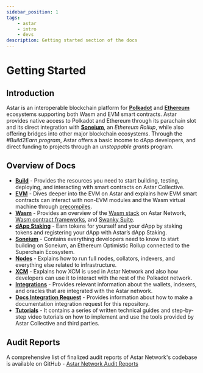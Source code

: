 ```yaml
---
sidebar_position: 1
tags:
    - astar
    - intro
    - devs
description: Getting started section of the docs
---
```


# Getting Started

## Introduction

Astar is an interoperable blockchain platform for [**Polkadot**](https://polkadot.com/) and [**Ethereum**](https://ethereum.org/en/) ecosystems supporting both Wasm and EVM smart contracts. Astar provides native access to Polkadot and Ethereum through its parachain slot and its direct integration with [**Soneium**](https://soneium.org/en/), an *Ethereum Rollup*, while also offering bridges into other major blockchain ecosystems. Through the *#Build2Earn program*, Astar offers a basic income to dApp developers, and direct funding to projects through an *unstoppable grants* program.

## Overview of Docs

- [**Build**](/docs/build) - Provides the resources you need to start building, testing, deploying, and interacting with smart contracts on Astar Collective.
- [**EVM**](/docs/build/EVM) - Dives deeper into the EVM on Astar and explains how EVM smart contracts can interact with non-EVM modules and the Wasm virtual machine through [precompiles](https://docs.astar.network/docs/build/EVM/precompiles/).
- [**Wasm**](/docs/build/wasm) - Provides an overview of the [Wasm stack](https://docs.astar.network/docs/build/wasm/smart-contract-wasm) on Astar Network, [Wasm contract frameworks](/docs/build/wasm/dsls), and [Swanky Suite](/docs/build/wasm/swanky-suite/).
- [**dApp Staking**](/docs/learn/dapp-staking/) - Earn tokens for yourself and your dApp by staking tokens and registering your dApp with Astar’s dApp Staking.
- [**Soneium**](/docs/build/soneium) - Contains everything developers need to know to start building on Soneium, an Ethereum Optimistic Rollup connected to the Superchain Ecosystem.
- [**Nodes**](/docs/build/nodes) - Explains how to run full nodes, collators, indexers, and everything else related to infrastructure.
- [**XCM**](/docs/learn/interoperability/xcm) - Explains how XCM is used in Astar Network and also how developers can use it to interact with the rest of the Polkadot network.
- [**Integrations**](/docs/build/integrations/) - Provides relevant information about the wallets, indexers, and oracles that are integrated with the Astar network.
- [**Docs Integration Request**](https://github.com/AstarNetwork/astar-docs/blob/main/docs-integration-request.md) - Provides information about how to make a documentation integration request for this repository.
- [**Tutorials**](/docs/tutorials/index.md) - It contains a series of written technical guides and step-by-step video tutorials on how to implement and use the tools provided by Astar Collective and third parties.

## Audit Reports

A comprehensive list of finalized audit reports of Astar Network's codebase is available on GitHub - [Astar Network Audit Reports](https://github.com/AstarNetwork/Audits)
